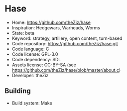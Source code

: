 # Hase

- Home: https://github.com/theZiz/hase
- Inspiration: Hedgewars, Warheads, Worms
- State: beta
- Keyword: strategy, artillery, open content, turn-based
- Code repository: https://github.com/theZiz/hase.git
- Code language: C
- Code license: GPL-3.0
- Code dependency: SDL
- Assets license: CC-BY-SA (see https://github.com/theZiz/hase/blob/master/about.c)
- Developer: theZiz

## Building

- Build system: Make
